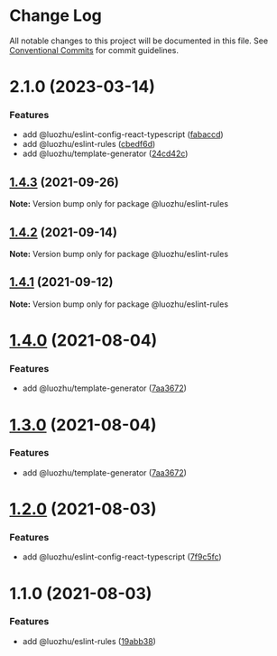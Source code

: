 # Change Log

All notable changes to this project will be documented in this file.
See [Conventional Commits](https://conventionalcommits.org) for commit guidelines.

# 2.1.0 (2023-03-14)


### Features

* add @luozhu/eslint-config-react-typescript ([fabaccd](https://github.com/youngjuning/luozhu/commit/fabaccdac58b998d00b6bbbe44799f98804bbb57))
* add @luozhu/eslint-rules ([cbedf6d](https://github.com/youngjuning/luozhu/commit/cbedf6d60ac0b8e0e2c72a82384868b58075a697))
* add @luozhu/template-generator ([24cd42c](https://github.com/youngjuning/luozhu/commit/24cd42cb1ecbd70342d81713c3b3007708325c13))





## [1.4.3](https://github.com/youngjuning/luozhu/compare/@luozhu/eslint-rules@1.4.2...@luozhu/eslint-rules@1.4.3) (2021-09-26)

**Note:** Version bump only for package @luozhu/eslint-rules





## [1.4.2](https://github.com/youngjuning/luozhu/compare/@luozhu/eslint-rules@1.4.1...@luozhu/eslint-rules@1.4.2) (2021-09-14)

**Note:** Version bump only for package @luozhu/eslint-rules





## [1.4.1](https://github.com/youngjuning/luozhu/compare/@luozhu/eslint-rules@1.4.0...@luozhu/eslint-rules@1.4.1) (2021-09-12)

**Note:** Version bump only for package @luozhu/eslint-rules





# [1.4.0](https://github.com/youngjuning/luozhu/compare/@luozhu/eslint-rules@1.2.0...@luozhu/eslint-rules@1.4.0) (2021-08-04)

### Features

- add @luozhu/template-generator ([7aa3672](https://github.com/youngjuning/luozhu/commit/7aa3672da4928455ddf5ba768ec562cdff4cef10))

# [1.3.0](https://github.com/youngjuning/luozhu/compare/@luozhu/eslint-rules@1.2.0...@luozhu/eslint-rules@1.3.0) (2021-08-04)

### Features

- add @luozhu/template-generator ([7aa3672](https://github.com/youngjuning/luozhu/commit/7aa3672da4928455ddf5ba768ec562cdff4cef10))

# [1.2.0](https://github.com/youngjuning/luozhu/compare/@luozhu/eslint-rules@1.1.0...@luozhu/eslint-rules@1.2.0) (2021-08-03)

### Features

- add @luozhu/eslint-config-react-typescript ([7f9c5fc](https://github.com/youngjuning/luozhu/commit/7f9c5fc203800d8a80078f5c73e0a4c4ed3b1c03))

# 1.1.0 (2021-08-03)

### Features

- add @luozhu/eslint-rules ([19abb38](https://github.com/youngjuning/luozhu/commit/19abb3834608c5f7b597517d50f488dd72554e5d))

